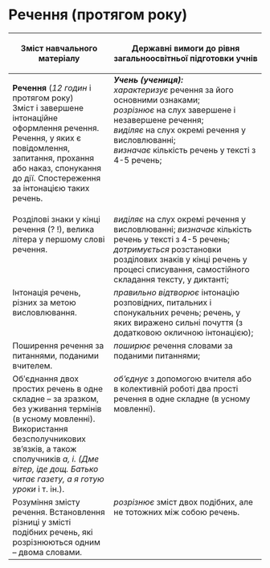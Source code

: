 # Речення (протягом року)
<table>
<thead>
  <tr>
    <th width="40%" align="center"><p>Зміст навчального матеріалу</p></td>
    <th width="60%" align="center"><p>Державні вимоги до рівня загальноосвітньої підготовки учнів</p></td>
  </tr>
</thead>
<tbody>
  <tr>
    <td width="40%" style="vertical-align:top !important;">
    <p><b>Речення </b> (<i>12 годин</i> і протягом року)<br>
Зміст і завершене інтонаційне оформлення речення. Речення, у яких є повідомлення, запитання, прохання або наказ, спонукання до дії. Спостереження за інтонацією таких речень.<br></td>
    <td width="60%" style="vertical-align:top !important;">
<i><b>Учень (учениця):</b></i><br>
<i>характеризує</i> речення за його основними ознаками;<br>
<i>розрізнює</i> на слух завершене і незавершене речення;<br>
<i>виділяє</i> на слух окремі речення у висловлюванні;<br> <i>визначає</i> кількість речень у тексті з 4-5 речень;<br></td>
  </tr>
  <tr>
    <td width="40%" style="vertical-align:top !important;">
 Розділові знаки у кінці речення (? !), велика літера у першому слові речення.</td>
    <td width="60%" style="vertical-align:top !important;">
<i>виділяє</i> на слух окремі речення у висловлюванні; <i>визначає</i> кількість речень у тексті з 4-5 речень;<br>
<i>дотримується</i> розстановки розділових знаків у кінці речень у процесі списування, самостійного складання тексту, у диктанті;<br></td>
  </tr>
  <tr>
    <td width="40%" style="vertical-align:top !important;">
Інтонація речень, різних за метою висловлювання.<br></td>
    <td width="60%" style="vertical-align:top !important;">
<i>правильно відтворює</i> інтонацію розповідних, питальних і спонукальних речень; речень, у яких виражено сильні почуття (з додатковою окличною інтонацією);</td>
  </tr>
  <tr>
    <td width="40%" style="vertical-align:top !important;">
Поширення речення за питаннями, поданими вчителем.</td>
    <td width="60%" style="vertical-align:top !important;">
<i>поширює</i> речення словами за поданими питаннями;</td>
  </tr>
  <tr>
    <td width="40%" style="vertical-align:top !important;">
Обʹєднання двох простих речень в одне складне – за зразком, без уживання термінів (в усному мовленні). Використання безсполучникових зв’язків, а також сполучників <i>а, і. (Дме вітер, іде дощ. Батько читає газету, а я готую уроки</i> і т. ін.).</td>
    <td width="60%" style="vertical-align:top !important;">
<i>об’єднує</i> з допомогою вчителя або в колективній роботі два прості речення в одне складне (в усному мовленні).</td>
  </tr>
  <tr>
    <td width="40%" style="vertical-align:top !important;">
Розуміння змісту речення. Встановлення різниці у змісті подібних речень, які розрізнюються одним – двома словами.</td>
    <td width="60%" style="vertical-align:top !important;">
<i>розрізнює</i> зміст двох подібних, але не тотожних між собою речень.</td>
  </tr>
</tbody>
</table>